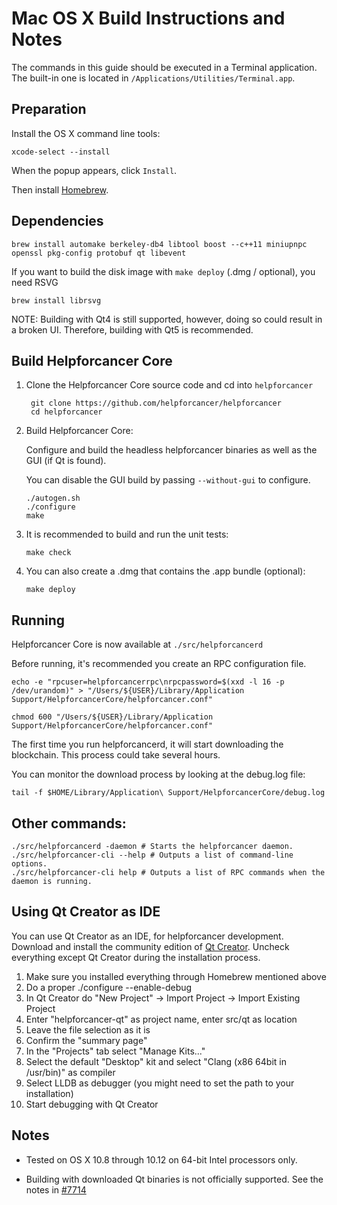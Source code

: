 Mac OS X Build Instructions and Notes
====================================
The commands in this guide should be executed in a Terminal application.
The built-in one is located in `/Applications/Utilities/Terminal.app`.

Preparation
-----------
Install the OS X command line tools:

`xcode-select --install`

When the popup appears, click `Install`.

Then install [Homebrew](https://brew.sh).

Dependencies
----------------------

    brew install automake berkeley-db4 libtool boost --c++11 miniupnpc openssl pkg-config protobuf qt libevent

If you want to build the disk image with `make deploy` (.dmg / optional), you need RSVG

    brew install librsvg

NOTE: Building with Qt4 is still supported, however, doing so could result in a broken UI. Therefore, building with Qt5 is recommended.

Build Helpforcancer Core
------------------------

1. Clone the Helpforcancer Core source code and cd into `helpforcancer`

        git clone https://github.com/helpforcancer/helpforcancer
        cd helpforcancer

2.  Build Helpforcancer Core:

    Configure and build the headless helpforcancer binaries as well as the GUI (if Qt is found).

    You can disable the GUI build by passing `--without-gui` to configure.

        ./autogen.sh
        ./configure
        make

3.  It is recommended to build and run the unit tests:

        make check

4.  You can also create a .dmg that contains the .app bundle (optional):

        make deploy

Running
-------

Helpforcancer Core is now available at `./src/helpforcancerd`

Before running, it's recommended you create an RPC configuration file.

    echo -e "rpcuser=helpforcancerrpc\nrpcpassword=$(xxd -l 16 -p /dev/urandom)" > "/Users/${USER}/Library/Application Support/HelpforcancerCore/helpforcancer.conf"

    chmod 600 "/Users/${USER}/Library/Application Support/HelpforcancerCore/helpforcancer.conf"

The first time you run helpforcancerd, it will start downloading the blockchain. This process could take several hours.

You can monitor the download process by looking at the debug.log file:

    tail -f $HOME/Library/Application\ Support/HelpforcancerCore/debug.log

Other commands:
-------

    ./src/helpforcancerd -daemon # Starts the helpforcancer daemon.
    ./src/helpforcancer-cli --help # Outputs a list of command-line options.
    ./src/helpforcancer-cli help # Outputs a list of RPC commands when the daemon is running.

Using Qt Creator as IDE
------------------------
You can use Qt Creator as an IDE, for helpforcancer development.
Download and install the community edition of [Qt Creator](https://www.qt.io/download/).
Uncheck everything except Qt Creator during the installation process.

1. Make sure you installed everything through Homebrew mentioned above
2. Do a proper ./configure --enable-debug
3. In Qt Creator do "New Project" -> Import Project -> Import Existing Project
4. Enter "helpforcancer-qt" as project name, enter src/qt as location
5. Leave the file selection as it is
6. Confirm the "summary page"
7. In the "Projects" tab select "Manage Kits..."
8. Select the default "Desktop" kit and select "Clang (x86 64bit in /usr/bin)" as compiler
9. Select LLDB as debugger (you might need to set the path to your installation)
10. Start debugging with Qt Creator

Notes
-----

* Tested on OS X 10.8 through 10.12 on 64-bit Intel processors only.

* Building with downloaded Qt binaries is not officially supported. See the notes in [#7714](https://github.com/bitcoin/bitcoin/issues/7714)
